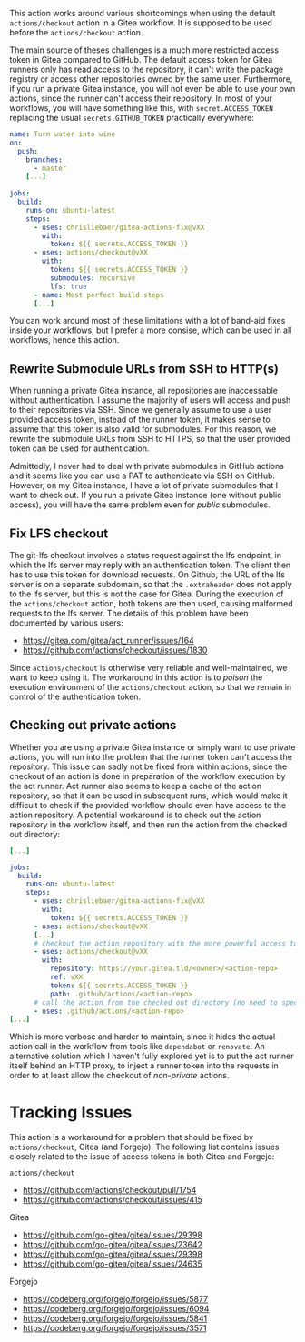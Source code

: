 This action works around various shortcomings when using the default `actions/checkout` action in a Gitea workflow.
It is supposed to be used before the `actions/checkout` action.

The main source of theses challenges is a much more restricted access token in Gitea compared to GitHub.
The default access token for Gitea runners only has read access to the repository, it can't write the package registry or access other repositories owned by the same user.
Furthermore, if you run a private Gitea instance, you will not even be able to use your own actions, since the runner can't access their repository.
In most of your workflows, you will have something like this, with `secret.ACCESS_TOKEN` replacing the usual `secrets.GITHUB_TOKEN` practically everywhere:

```yaml
name: Turn water into wine
on:
  push:
    branches:
      - master
    [...]
  
jobs:
  build:
    runs-on: ubuntu-latest
    steps:
      - uses: chrisliebaer/gitea-actions-fix@vXX
        with:
          token: ${{ secrets.ACCESS_TOKEN }}
      - uses: actions/checkout@vXX
        with:
          token: ${{ secrets.ACCESS_TOKEN }}
          submodules: recursive
          lfs: true
      - name: Most perfect build steps
      [...]
```

You can work around most of these limitations with a lot of band-aid fixes inside your workflows, but I prefer a more consise, which can be used in all workflows, hence this action.

## Rewrite Submodule URLs from SSH to HTTP(s)
When running a private Gitea instance, all repositories are inaccessable without authentication.
I assume the majority of users will access and push to their repositories via SSH.
Since we generally assume to use a user provided access token, instead of the runner token, it makes sense to assume that this token is also valid for submodules.
For this reason, we rewrite the submodule URLs from SSH to HTTPS, so that the user provided token can be used for authentication.

Admittedly, I never had to deal with private submodules in GitHub actions and it seems like you can use a PAT to authenticate via SSH on GitHub.
However, on my Gitea instance, I have a lot of private submodules that I want to check out.
If you run a private Gitea instance (one without public access), you will have the same problem even for *public* submodules.


## Fix LFS checkout
The git-lfs checkout involves a status request against the lfs endpoint, in which the lfs server may reply with an authentication token.
The client then has to use this token for download requests.
On Github, the URL of the lfs server is on a separate subdomain, so that the `.extraheader` does not apply to the lfs server, but this is not the case for Gitea.
During the execution of the `actions/checkout` action, both tokens are then used, causing malformed requests to the lfs server.
The details of this problem have been documented by various users:

* https://gitea.com/gitea/act_runner/issues/164
* https://github.com/actions/checkout/issues/1830

Since `actions/checkout` is otherwise very reliable and well-maintained, we want to keep using it.
The workaround in this action is to *poison* the execution environment of the `actions/checkout` action, so that we remain in control of the authentication token.

## Checking out private actions
Whether you are using a private Gitea instance or simply want to use private actions, you will run into the problem that the runner token can't access the repository.
This issue can sadly not be fixed from within actions, since the checkout of an action is done in preparation of the workflow execution by the act runner.
Act runner also seems to keep a cache of the action repository, so that it can be used in subsequent runs, which would make it difficult to check if the provided workflow should even have access to the action repository.
A potential workaround is to check out the action repository in the workflow itself, and then run the action from the checked out directory:

```yaml
[...]

jobs:
  build:
    runs-on: ubuntu-latest
    steps:
      - uses: chrisliebaer/gitea-actions-fix@vXX
        with:
          token: ${{ secrets.ACCESS_TOKEN }}
      - uses: actions/checkout@vXX
      [...]
      # checkout the action repository with the more powerful access token
      - uses: actions/checkout@vXX
        with:
          repository: https://your.gitea.tld/<owner>/<action-repo>
          ref: vXX
          token: ${{ secrets.ACCESS_TOKEN }}
          path: .github/actions/<action-repo>
      # call the action from the checked out directory (no need to specify binary path)
      - uses: .github/actions/<action-repo>
[...]
```

Which is more verbose and harder to maintain, since it hides the actual action call in the workflow from tools like `dependabot` or `renovate`.
An alternative solution which I haven't fully explored yet is to put the act runner itself behind an HTTP proxy, to inject a runner token into the requests in order to at least allow the checkout of *non-private* actions.


# Tracking Issues
This action is a workaround for a problem that should be fixed by `actions/checkout`, Gitea (and Forgejo).
The following list contains issues closely related to the issue of access tokens in both Gitea and Forgejo:

`actions/checkout`
* https://github.com/actions/checkout/pull/1754
* https://github.com/actions/checkout/issues/415

Gitea
* https://github.com/go-gitea/gitea/issues/29398
* https://github.com/go-gitea/gitea/issues/23642
* https://github.com/go-gitea/gitea/issues/29398
* https://github.com/go-gitea/gitea/issues/24635

Forgejo
* https://codeberg.org/forgejo/forgejo/issues/5877
* https://codeberg.org/forgejo/forgejo/issues/6094
* https://codeberg.org/forgejo/forgejo/issues/5841
* https://codeberg.org/forgejo/forgejo/issues/3571
